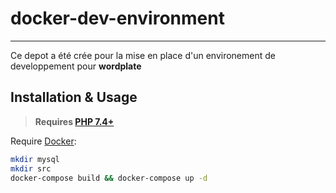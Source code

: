 # docker-dev-environment


---

Ce depot a été crée pour la mise en place d'un environement de developpement pour **wordplate**


## Installation & Usage

> **Requires [PHP 7.4+](https://php.net/releases/)**

Require [Docker](https://www.docker.com/):

```bash
mkdir mysql
mkdir src
docker-compose build && docker-compose up -d
```
